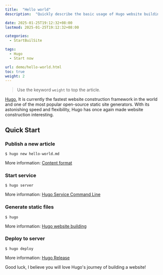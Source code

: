 ```yaml
---
title:  "Hello world"
description:  "Quickly describe the basic usage of Hugo website building."

date: 2025-01-25T19:12:32+08:00
lastmod: 2025-01-25T19:12:32+08:00

categories:
  - StartBuilSite

tags:
  - Hugo
  - Start now

url: demo/hello-world.html
toc: true
weight: 2
---
```


> Use the keyword `weight` to top the article.

[Hugo](https://gohugo.io/), It is currently the fastest website construction framework in the world and one of the most popular open-source static site generators. With its astonishing speed and flexibility, Hugo has once again made website construction interesting.

<!--more-->

## Quick Start

### Publish a new article

```shell
$ hugo new hello-world.md
```

More information: [Content format](https://gohugo.io/content-management/formats/)

### Start service

```shell
$ hugo server
```

More information: [Hugo Service Command Line](https://gohugo.io/commands/hugo_server/)

### Generate static files

```shell
$ hugo
```

More information: [Hugo website building](https://gohugo.io/commands/hugo/)

### Deploy to server

```language
$ hugo deploy
```

More information: [Hugo Release](https://gohugo.io/commands/hugo_deploy/)

Good luck, I believe you will love Hugo's journey of building a website!